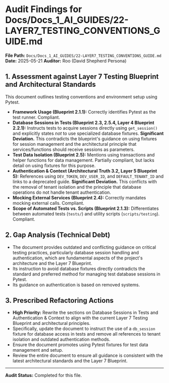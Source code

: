# Audit Findings for Docs/Docs_1_AI_GUIDES/22-LAYER7_TESTING_CONVENTIONS_GUIDE.md

**File Path:** `Docs/Docs_1_AI_GUIDES/22-LAYER7_TESTING_CONVENTIONS_GUIDE.md`
**Date:** 2025-05-21
**Auditor:** Roo (David Shepherd Persona)

## 1. Assessment against Layer 7 Testing Blueprint and Architectural Standards

This document outlines testing conventions and environment setup using Pytest.

- **Framework Usage (Blueprint 2.1.1):** Correctly identifies Pytest as the test runner. Compliant.
- **Database Sessions in Tests (Blueprint 2.3, 2.5.4, Layer 4 Blueprint 2.2.1):** Instructs tests to acquire sessions directly using `get_session()` and explicitly states *not* to use specialized database fixtures. **Significant Deviation.** This contradicts the blueprint's guidance on using fixtures for session management and the architectural principle that services/functions should receive sessions as parameters.
- **Test Data Isolation (Blueprint 2.5):** Mentions using transactions and helper functions for data management. Partially compliant, but lacks detail on using fixtures for this purpose.
- **Authentication & Context (Architectural Truth 3.2, Layer 5 Blueprint 5):** References using `DEV_TOKEN`, `DEV_USER_ID`, and `DEFAULT_TENANT_ID` and links to a deprecated guide. **Significant Deviation.** This conflicts with the removal of tenant isolation and the principle that database operations do not handle tenant authentication.
- **Mocking External Services (Blueprint 2.4):** Correctly mandates mocking external calls. Compliant.
- **Scope of Automated Tests vs. Scripts (Blueprint 2.1.3):** Differentiates between automated tests (`tests/`) and utility scripts (`scripts/testing`). Compliant.

## 2. Gap Analysis (Technical Debt)

- The document provides outdated and conflicting guidance on critical testing practices, particularly database session handling and authentication, which are fundamental aspects of the project's architecture and the Layer 7 Blueprint.
- Its instruction to avoid database fixtures directly contradicts the standard and preferred method for managing test database sessions in Pytest.
- Its guidance on authentication is based on removed systems.

## 3. Prescribed Refactoring Actions

- **High Priority:** Rewrite the sections on Database Sessions in Tests and Authentication & Context to align with the current Layer 7 Testing Blueprint and architectural principles.
- Specifically, update the document to instruct the use of a `db_session` fixture for database access in tests and remove all references to tenant isolation and outdated authentication methods.
- Ensure the document promotes using Pytest fixtures for test data management and setup.
- Review the entire document to ensure all guidance is consistent with the latest architectural standards and the Layer 7 Blueprint.

---
**Audit Status:** Completed for this file.